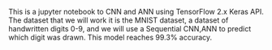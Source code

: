 This is a jupyter notebook to CNN and ANN using TensorFlow 2.x Keras API. The dataset that we will work it is the MNIST dataset, a dataset of handwritten digits 0-9, and we will use a Sequential CNN,ANN to predict which digit was drawn. This model reaches 99.3% accuracy.
